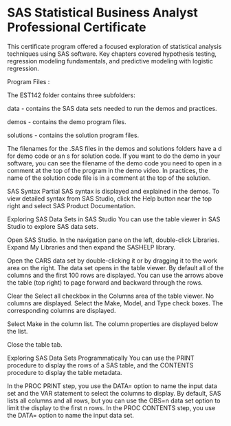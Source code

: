 # SAS Statistical Business Analyst Professional Certificate

This certificate program offered a focused exploration of statistical analysis techniques using SAS software. Key chapters covered hypothesis testing, regression modeling fundamentals, and predictive modeling with logistic regression.



Program Files :

The EST142 folder contains three subfolders:

data - contains the SAS data sets needed to run the demos and practices.

demos - contains the demo program files.

solutions - contains the solution program files.

The filenames for the .SAS files in the demos and solutions folders have a d for demo code or an s for solution code. If you want to do the demo in your software, you can see the filename of the demo code you need to open in a comment at the top of the program in the demo video. In practices, the name of the solution code file is in a comment at the top of the solution. 

SAS Syntax
Partial SAS syntax is displayed and explained in the demos. To view detailed syntax from SAS Studio, click the Help button near the top right and select SAS Product Documentation. 

Exploring SAS Data Sets in SAS Studio
You can use the table viewer in SAS Studio to explore SAS data sets.

Open SAS Studio. In the navigation pane on the left, double-click Libraries. Expand My Libraries and then expand the SASHELP library.

Open the CARS data set by double-clicking it or by dragging it to the work area on the right. The data set opens in the table viewer. By default all of the columns and the first 100 rows are displayed. You can use the arrows above the table (top right) to page forward and backward through the rows.

Clear the Select all checkbox in the Columns area of the table viewer. No columns are displayed. Select the Make, Model, and Type check boxes. The corresponding columns are displayed.

Select Make in the column list. The column properties are displayed below the list.

Close the table tab.

Exploring SAS Data Sets Programmatically
You can use the PRINT procedure to display the rows of a SAS table, and the CONTENTS procedure to display the table metadata.

In the PROC PRINT step, you use the DATA= option to name the input data set and the VAR statement to select the columns to display. By default, SAS lists all columns and all rows, but you can use the OBS=n data set option to limit the display to the first n rows. In the PROC CONTENTS step, you use the DATA= option to name the input data set.
